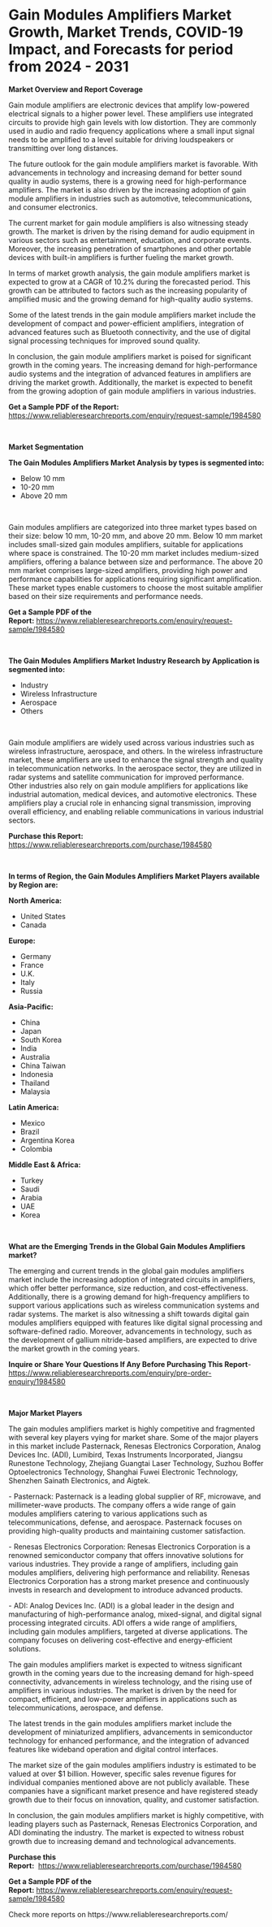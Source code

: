 <p><h1>Gain Modules Amplifiers Market Growth, Market Trends, COVID-19 Impact, and Forecasts for period from 2024 - 2031</h1></p><p><strong>Market Overview and Report Coverage</strong></p>
<p><p>Gain module amplifiers are electronic devices that amplify low-powered electrical signals to a higher power level. These amplifiers use integrated circuits to provide high gain levels with low distortion. They are commonly used in audio and radio frequency applications where a small input signal needs to be amplified to a level suitable for driving loudspeakers or transmitting over long distances.</p><p>The future outlook for the gain module amplifiers market is favorable. With advancements in technology and increasing demand for better sound quality in audio systems, there is a growing need for high-performance amplifiers. The market is also driven by the increasing adoption of gain module amplifiers in industries such as automotive, telecommunications, and consumer electronics.</p><p>The current market for gain module amplifiers is also witnessing steady growth. The market is driven by the rising demand for audio equipment in various sectors such as entertainment, education, and corporate events. Moreover, the increasing penetration of smartphones and other portable devices with built-in amplifiers is further fueling the market growth.</p><p>In terms of market growth analysis, the gain module amplifiers market is expected to grow at a CAGR of 10.2% during the forecasted period. This growth can be attributed to factors such as the increasing popularity of amplified music and the growing demand for high-quality audio systems.</p><p>Some of the latest trends in the gain module amplifiers market include the development of compact and power-efficient amplifiers, integration of advanced features such as Bluetooth connectivity, and the use of digital signal processing techniques for improved sound quality.</p><p>In conclusion, the gain module amplifiers market is poised for significant growth in the coming years. The increasing demand for high-performance audio systems and the integration of advanced features in amplifiers are driving the market growth. Additionally, the market is expected to benefit from the growing adoption of gain module amplifiers in various industries.</p></p>
<p><strong>Get a Sample PDF of the Report:</strong> <a href="https://www.reliableresearchreports.com/enquiry/request-sample/1984580">https://www.reliableresearchreports.com/enquiry/request-sample/1984580</a></p>
<p>&nbsp;</p>
<p><strong>Market Segmentation</strong></p>
<p><strong>The Gain Modules Amplifiers Market Analysis by types is segmented into:</strong></p>
<p><ul><li>Below 10 mm</li><li>10-20 mm</li><li>Above 20 mm</li></ul></p>
<p>&nbsp;</p>
<p><p>Gain modules amplifiers are categorized into three market types based on their size: below 10 mm, 10-20 mm, and above 20 mm. Below 10 mm market includes small-sized gain modules amplifiers, suitable for applications where space is constrained. The 10-20 mm market includes medium-sized amplifiers, offering a balance between size and performance. The above 20 mm market comprises large-sized amplifiers, providing high power and performance capabilities for applications requiring significant amplification. These market types enable customers to choose the most suitable amplifier based on their size requirements and performance needs.</p></p>
<p><strong>Get a Sample PDF of the Report:</strong>&nbsp;<a href="https://www.reliableresearchreports.com/enquiry/request-sample/1984580">https://www.reliableresearchreports.com/enquiry/request-sample/1984580</a></p>
<p>&nbsp;</p>
<p><strong>The Gain Modules Amplifiers Market Industry Research by Application is segmented into:</strong></p>
<p><ul><li>Industry</li><li>Wireless Infrastructure</li><li>Aerospace</li><li>Others</li></ul></p>
<p>&nbsp;</p>
<p><p>Gain module amplifiers are widely used across various industries such as wireless infrastructure, aerospace, and others. In the wireless infrastructure market, these amplifiers are used to enhance the signal strength and quality in telecommunication networks. In the aerospace sector, they are utilized in radar systems and satellite communication for improved performance. Other industries also rely on gain module amplifiers for applications like industrial automation, medical devices, and automotive electronics. These amplifiers play a crucial role in enhancing signal transmission, improving overall efficiency, and enabling reliable communications in various industrial sectors.</p></p>
<p><strong>Purchase this Report:</strong>&nbsp; <a href="https://www.reliableresearchreports.com/purchase/1984580">https://www.reliableresearchreports.com/purchase/1984580</a></p>
<p>&nbsp;</p>
<p><strong>In terms of Region, the Gain Modules Amplifiers Market Players available by Region are:</strong></p>
<p>
    <p> <strong> North America: </strong>
        <ul>
            <li>United States</li>
            <li>Canada</li>
        </ul>
        </p> 
    <p> <strong> Europe: </strong>
        <ul>
            <li>Germany</li>
            <li>France</li>
            <li>U.K.</li>
            <li>Italy</li>
            <li>Russia</li>
        </ul>
        </p> 
    <p> <strong> Asia-Pacific: </strong>
        <ul>
            <li>China</li>
            <li>Japan</li>
            <li>South Korea</li>
            <li>India</li>
            <li>Australia</li>
            <li>China Taiwan</li>
            <li>Indonesia</li>
            <li>Thailand</li>
            <li>Malaysia</li>
        </ul>
        </p> 
    <p> <strong> Latin America: </strong>
        <ul>
            <li>Mexico</li>
            <li>Brazil</li>
            <li>Argentina Korea</li>
            <li>Colombia</li>
        </ul>
        </p> 
    <p> <strong> Middle East & Africa: </strong>
        <ul>
            <li>Turkey</li>
            <li>Saudi</li>
            <li>Arabia</li>
            <li>UAE</li>
            <li>Korea</li>
        </ul>
    </p>
    </p>
<p>&nbsp;</p>
<p><strong>What are the Emerging Trends in the Global Gain Modules Amplifiers market?</strong></p>
<p><p>The emerging and current trends in the global gain modules amplifiers market include the increasing adoption of integrated circuits in amplifiers, which offer better performance, size reduction, and cost-effectiveness. Additionally, there is a growing demand for high-frequency amplifiers to support various applications such as wireless communication systems and radar systems. The market is also witnessing a shift towards digital gain modules amplifiers equipped with features like digital signal processing and software-defined radio. Moreover, advancements in technology, such as the development of gallium nitride-based amplifiers, are expected to drive the market growth in the coming years.</p></p>
<p><strong>Inquire or Share Your Questions If Any Before Purchasing This Report</strong>- <a href="https://www.reliableresearchreports.com/enquiry/pre-order-enquiry/1984580">https://www.reliableresearchreports.com/enquiry/pre-order-enquiry/1984580</a></p>
<p>&nbsp;</p>
<p><strong>Major Market Players</strong></p>
<p><p>The gain modules amplifiers market is highly competitive and fragmented with several key players vying for market share. Some of the major players in this market include Pasternack, Renesas Electronics Corporation, Analog Devices Inc. (ADI), Lumibird, Texas Instruments Incorporated, Jiangsu Runestone Technology, Zhejiang Guangtai Laser Technology, Suzhou Boffer Optoelectronics Technology, Shanghai Fuwei Electronic Technology, Shenzhen Sainath Electronics, and Aigtek.</p><p>- Pasternack: Pasternack is a leading global supplier of RF, microwave, and millimeter-wave products. The company offers a wide range of gain modules amplifiers catering to various applications such as telecommunications, defense, and aerospace. Pasternack focuses on providing high-quality products and maintaining customer satisfaction.</p><p>- Renesas Electronics Corporation: Renesas Electronics Corporation is a renowned semiconductor company that offers innovative solutions for various industries. They provide a range of amplifiers, including gain modules amplifiers, delivering high performance and reliability. Renesas Electronics Corporation has a strong market presence and continuously invests in research and development to introduce advanced products.</p><p>- ADI: Analog Devices Inc. (ADI) is a global leader in the design and manufacturing of high-performance analog, mixed-signal, and digital signal processing integrated circuits. ADI offers a wide range of amplifiers, including gain modules amplifiers, targeted at diverse applications. The company focuses on delivering cost-effective and energy-efficient solutions.</p><p>The gain modules amplifiers market is expected to witness significant growth in the coming years due to the increasing demand for high-speed connectivity, advancements in wireless technology, and the rising use of amplifiers in various industries. The market is driven by the need for compact, efficient, and low-power amplifiers in applications such as telecommunications, aerospace, and defense.</p><p>The latest trends in the gain modules amplifiers market include the development of miniaturized amplifiers, advancements in semiconductor technology for enhanced performance, and the integration of advanced features like wideband operation and digital control interfaces.</p><p>The market size of the gain modules amplifiers industry is estimated to be valued at over $1 billion. However, specific sales revenue figures for individual companies mentioned above are not publicly available. These companies have a significant market presence and have registered steady growth due to their focus on innovation, quality, and customer satisfaction.</p><p>In conclusion, the gain modules amplifiers market is highly competitive, with leading players such as Pasternack, Renesas Electronics Corporation, and ADI dominating the industry. The market is expected to witness robust growth due to increasing demand and technological advancements.</p></p>
<p><strong>Purchase this Report:</strong>&nbsp;&nbsp;<a href="https://www.reliableresearchreports.com/purchase/1984580">https://www.reliableresearchreports.com/purchase/1984580</a></p>
<p></p>
<p><strong>Get a Sample PDF of the Report:</strong>&nbsp;<a href="https://www.reliableresearchreports.com/enquiry/request-sample/1984580">https://www.reliableresearchreports.com/enquiry/request-sample/1984580</a></p>
<p>Check more reports on https://www.reliableresearchreports.com/</p>